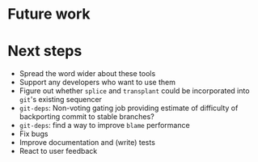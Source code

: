 <!-- .slide: data-state="section-break" id="future" data-timing="5" -->
# Future work


<!-- .slide: data-state="normal" id="next-steps" data-menu-title="" data-timing="120" -->
# Next steps

*   Spread the word wider about these tools
*   <!-- .element: class="fragment" -->
    Support any developers who want to use them
*   <!-- .element: class="fragment" -->
    Figure out whether `splice` and `transplant` could be incorporated
    into `git`'s existing sequencer
*   <!-- .element: class="fragment" -->
    `git-deps`: Non-voting gating job providing estimate of difficulty of <br/>
    backporting commit to stable branches?
*   <!-- .element: class="fragment" -->
    `git-deps`: find a way to improve `blame` performance
*   <!-- .element: class="fragment" -->
    Fix bugs
*   <!-- .element: class="fragment" -->
    Improve documentation and (write) tests
*   <!-- .element: class="fragment" -->
    React to user feedback
